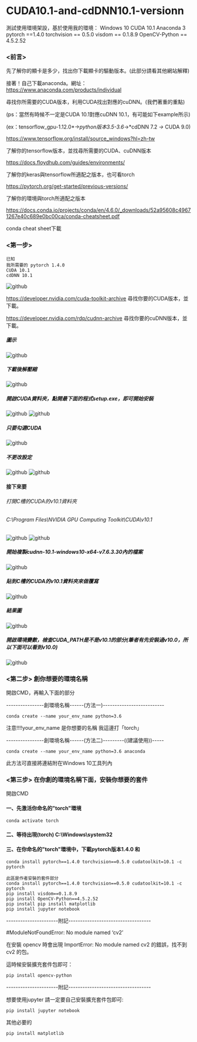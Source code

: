# CUDA10.1-and-cdDNN10.1-versionn
測試使用環境架設，基於使用我的環境： Windows 10 CUDA 10.1 Anaconda 3  pytorch ==1.4.0 torchvision == 0.5.0 visdom == 0.1.8.9 OpenCV-Python == 4.5.2.52  


### <前言> 
先了解你的顯卡是多少，找出你下載顯卡的驅動版本。(此部分請看其他網站解釋)

接著！自己下載anaconda。網址：https://www.anaconda.com/products/individual

尋找你所需要的CUDA版本，利用CUDA找出對應的cuDNN。(我們著重的重點)

(ps：當然有時候不一定是CUDA 10.1對應cuDNN 10.1，有可能如下example所示) 

(ex：tensorflow_gpu-1.12.0*→*python版本3.5-3.6*→*cdDNN 7.2	*→* CUDA 9.0)


https://www.tensorflow.org/install/source_windows?hl=zh-tw

了解你的tensorflow版本，並找尋所需要的CUDA、cuDNN版本

https://docs.floydhub.com/guides/environments/

了解你的keras與tensorflow所適配之版本，也可看torch

https://pytorch.org/get-started/previous-versions/

了解你的環境與torch所適配之版本

https://docs.conda.io/projects/conda/en/4.6.0/_downloads/52a95608c49671267e40c689e0bc00ca/conda-cheatsheet.pdf

conda cheat sheet下載

### <第一步> 
```
已知
我所需要的 pytorch 1.4.0
CUDA 10.1
cdDNN 10.1
```
![github](https://github.com/abcpp12383/CUDA10.1-and-cdDNN10.1-versionn/blob/main/picture/1.png)


https://developer.nvidia.com/cuda-toolkit-archive
尋找你要的CUDA版本，並下載。

https://developer.nvidia.com/rdp/cudnn-archive
尋找你要的cuDNN版本，並下載。
##### 圖示
![github](https://github.com/abcpp12383/CUDA10.1-and-cdDNN10.1-versionn/blob/main/picture/2.png)

##### 下載後解壓縮
![github](https://github.com/abcpp12383/CUDA10.1-and-cdDNN10.1-versionn/blob/main/picture/3.png)
##### 開啟CUDA資料夾，點開最下面的程式setup.exe，即可開始安裝
![github](https://github.com/abcpp12383/CUDA10.1-and-cdDNN10.1-versionn/blob/main/picture/5.png)
![github](https://github.com/abcpp12383/CUDA10.1-and-cdDNN10.1-versionn/blob/main/picture/6.png)
##### 只要勾選CUDA
![github](https://github.com/abcpp12383/CUDA10.1-and-cdDNN10.1-versionn/blob/main/picture/7.png)
##### 不更改設定
![github](https://github.com/abcpp12383/CUDA10.1-and-cdDNN10.1-versionn/blob/main/picture/8.png)
![github](https://github.com/abcpp12383/CUDA10.1-and-cdDNN10.1-versionn/blob/main/picture/9.png)
#### 接下來要
###### 打開C槽的CUDA的v10.1資料夾

###### C:\Program Files\NVIDIA GPU Computing Toolkit\CUDA\v10.1
![github](https://github.com/abcpp12383/CUDA10.1-and-cdDNN10.1-versionn/blob/main/picture/10.png)
![github](https://github.com/abcpp12383/CUDA10.1-and-cdDNN10.1-versionn/blob/main/picture/11.png)
##### 開始複製cudnn-10.1-windows10-x64-v7.6.3.30內的檔案
![github](https://github.com/abcpp12383/CUDA10.1-and-cdDNN10.1-versionn/blob/main/picture/12.png)
##### 貼到C槽的CUDA的v10.1資料夾來做覆寫
![github](https://github.com/abcpp12383/CUDA10.1-and-cdDNN10.1-versionn/blob/main/picture/13.png)
##### 結果圖
![github](https://github.com/abcpp12383/CUDA10.1-and-cdDNN10.1-versionn/blob/main/picture/13end.png)
##### 開啟環境變數，檢查CUDA_PATH是不是v10.1的部分(筆者有先安裝過v10.0，所以下面可以看到v10.0)
![github](https://github.com/abcpp12383/CUDA10.1-and-cdDNN10.1-versionn/blob/main/picture/14.png)

### <第二步> 創你想要的環境名稱
開啟CMD，再輸入下面的部分

----------------創環境名稱------(方法一)--------------------------

    conda create --name your_env_name python=3.6

注意!!!!your_env_name 是你想要的名稱 我這邊打「torch」

----------------創環境名稱------(方法二)---------((建議使用))-----

    conda create --name your_env_name python=3.6 anaconda

此方法可直接將連結附在Windows 10工具列內 

### <第三步> 在你創的環境名稱下面，安裝你想要的套件
開啟CMD

#### 一、先激活你命名的"torch"環境

    conda activate torch

#### 二、等待出現(torch) C:\Windows\system32

#### 三、在你命名的"torch"環境中，下載pytorch版本1.4.0 和

    conda install pytorch==1.4.0 torchvision==0.5.0 cudatoolkit=10.1 -c pytorch





```
此區是作者安裝的套件部分
conda install pytorch==1.4.0 torchvision==0.5.0 cudatoolkit=10.1 -c pytorch
pip install visdom==0.1.8.9
pip install OpenCV-Python==4.5.2.52
pip install pip install matplotlib
pip install jupyter notebook
```
----------------------附記-----------------------------------

#ModuleNotFoundError: No module named ‘cv2’

在安裝 opencv 時會出現 ImportError: No module named cv2 的錯誤，找不到 cv2 的包。

這時候安裝擴充套件包即可：

    pip install opencv-python
----------------------附記-----------------------------------

想要使用jupyter 請一定要自己安裝擴充套件包即可:

    pip install jupyter notebook

其他必要的

    pip install matplotlib
